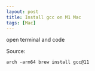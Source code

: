 ```yaml
---
layout: post
title: Install gcc on M1 Mac
tags: [Mac]
---
```


open terminal and code

Source:

```markdown
arch -arm64 brew install gcc@11
```

